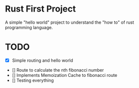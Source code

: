 # Rust First Project

A simple "hello world" project to understand the "how to" of rust programming language.

# TODO
 - [x] Simple routing and hello world []()
 - [] Route to calculate the nth fibonacci number
 - [] Implements Memoization Cache to fibonacci route
 - [] Testing everything